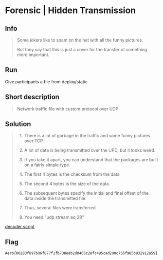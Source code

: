 ﻿# Forensic | Hidden Transmission

## Info

> Some jokers like to spam on the net with all the funny pictures. 
>
> But they say that this is just a cover for the transfer of something more important.
>


## Run

Give participants a file from deploy/static

## Short description

> Network traffic file with custom protocol over UDP

## Solution

> 1. There is a lot of garbage in the traffic and some funny pictures over TCP
>
> 2. A lot of data is being transmitted over the UPD, but it looks weird.
> 
> 3. If you take it apart, you can understand that the packages are built on a fairly simple type.
>
> 4. The first 4 bytes is the checksum from the data
> 
> 5. The second 4 bytes is the size of the data.
> 
> 6. The subsequent bytes specify the initial and final offset of the data inside the transmitted file.
> 
> 7. Thus, several files were transferred
> 
> 8. You need "udp.stream eq 28"

[decoder script](solve/decoder.py)

## Flag

`Aero{00283f897b86f877f1fb738eeb2d0465c28fc495cad200c755f985b832912a59}`
